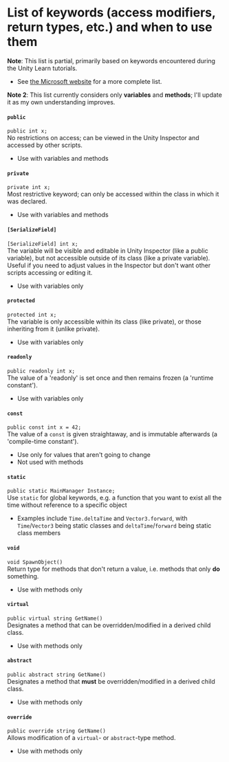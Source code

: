 # List of keywords (access modifiers, return types, etc.) and when to use them
**Note**: This list is partial, primarily based on keywords encountered during the Unity Learn tutorials.
* See [the Microsoft website](https://learn.microsoft.com/en-us/dotnet/csharp/language-reference/keywords/) for a more complete list.

**Note 2**: This list currently considers only **variables** and **methods**; I'll update it as my own understanding improves.

#### `public`
`public int x;`  
No restrictions on access; can be viewed in the Unity Inspector and accessed by other scripts.
* Use with variables and methods

#### `private`
`private int x;`  
Most restrictive keyword; can only be accessed within the class in which it was declared.
* Use with variables and methods

#### `[SerializeField]`
`[SerializeField] int x;`  
The variable will be visible and editable in Unity Inspector (like a public variable), but not accessible outside of its class (like a private variable).  
Useful if you need to adjust values in the Inspector but don't want other scripts accessing or editing it.
* Use with variables only

#### `protected`
`protected int x;`  
The variable is only accessible within its class (like private), or those inheriting from it (unlike private).
* Use with variables only

#### `readonly`
`public readonly int x;`  
The value of a 'readonly' is set once and then remains frozen (a 'runtime constant').
* Use with variables only

#### `const`
`public const int x = 42;`  
The value of a `const` is given straightaway, and is immutable afterwards (a 'compile-time constant').
* Use only for values that aren't going to change
* Not used with methods

#### `static`
`public static MainManager Instance;`  
Use `static` for global keywords, e.g. a function that you want to exist all the time without reference to a specific object
* Examples include `Time.deltaTime` and `Vector3.forward`, with `Time`/`Vector3` being static classes and `deltaTime`/`forward` being static class members

#### `void`
`void SpawnObject()`  
Return type for methods that don't return a value, i.e. methods that only **do** something.
* Use with methods only

#### `virtual`
`public virtual string GetName()`  
Designates a method that can be overridden/modified in a derived child class.
* Use with methods only

#### `abstract`
`public abstract string GetName()`  
Designates a method that **must** be overridden/modified in a derived child class.
* Use with methods only

#### `override`
`public override string GetName()`  
Allows modification of a `virtual`- or `abstract`-type method.
* Use with methods only